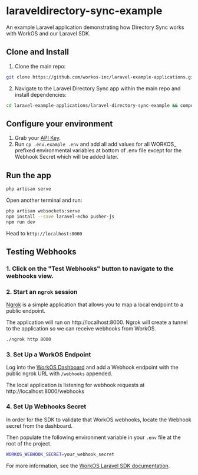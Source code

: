 # laraveldirectory-sync-example

An example Laravel application demonstrating how Directory Sync works with WorkOS and our Laravel SDK.

## Clone and Install

1. Clone the main repo:

```sh
git clone https://github.com/workos-inc/laravel-example-applications.git
```

2. Navigate to the Laravel Directory Sync app within the main repo and install dependencies:

```sh
cd laravel-example-applications/laravel-directory-sync-example && composer i
```

## Configure your environment

1. Grab your [API Key](https://dashboard.workos.com/api-keys).
2. Run `cp .env.example .env` and add all add values for all WORKOS_ prefixed environmental variables at bottom of .env file except for the Webhook Secret which will be added later.

## Run the app

```sh
php artisan serve
```
Open another terminal and run:
```sh
php artisan websockets:serve
npm install --save laravel-echo pusher-js
npm run dev
```

Head to `http://localhost:8000`

## Testing Webhooks

### 1. Click on the "Test Webhooks" button to navigate to the webhooks view.


### 2. Start an `ngrok` session

[Ngrok](https://ngrok.com/) is a simple application that allows you to map a local endpoint to a public endpoint.

The application will run on http://localhost:8000. Ngrok will create a tunnel to the application so we can receive webhooks from WorkOS.

```sh
./ngrok http 8000
```

### 3. Set Up a WorkOS Endpoint

Log into the [WorkOS Dashboard](https://dashboard.workos.com/webhooks) and add a Webhook endpoint with the public ngrok URL with `/webhooks` appended.

The local application is listening for webhook requests at http://localhost:8000/webhooks

### 4. Set Up Webhooks Secret

In order for the SDK to validate that WorkOS webhooks, locate the Webhook secret from the dashboard.

Then populate the following environment variable in your `.env` file at the root of the project.

```sh
WORKOS_WEBHOOK_SECRET=your_webhook_secret
```

For more information, see the [WorkOS Laravel SDK documentation](https://docs.workos.com/sdk/laravel).